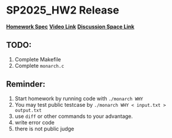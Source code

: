 # SP2025_HW2 Release

**[Homework Spec](https://hackmd.io/@YuHsunWang/rySAuYYolg)**
**[Video Link](https://youtu.be/zSfsWa2b2Go)**
**[Discussion Space Link](https://github.com/NTU-SP/SP2025_HW2_release/discussions/categories/q-a)**

## TODO:
1. Complete Makefile
2. Complete `monarch.c`

## Reminder:
1. Start homework by running code with `./monarch WHY`
2. You may test public testcase by `./monarch WHY < input.txt > output.txt`
3. use `diff` or other commands to your advantage.
4. write error code
5. there is not public judge
